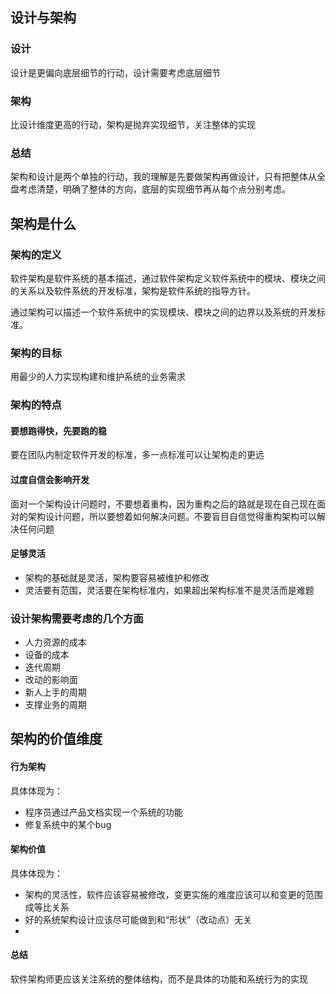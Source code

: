 

## 设计与架构

### 设计

设计是更偏向底层细节的行动，设计需要考虑底层细节

### 架构

比设计维度更高的行动，架构是抛弃实现细节，关注整体的实现


### 总结

架构和设计是两个单独的行动，我的理解是先要做架构再做设计，只有把整体从全盘考虑清楚，明确了整体的方向，底层的实现细节再从每个点分别考虑。


## 架构是什么

### 架构的定义
软件架构是软件系统的基本描述，通过软件架构定义软件系统中的模块、模块之间的关系以及软件系统的开发标准，架构是软件系统的指导方针。


通过架构可以描述一个软件系统中的实现模块、模块之间的边界以及系统的开发标准。


### 架构的目标
用最少的人力实现构建和维护系统的业务需求


### 架构的特点
#### 要想跑得快，先要跑的稳
要在团队内制定软件开发的标准，多一点标准可以让架构走的更远

#### 过度自信会影响开发
面对一个架构设计问题时，不要想着重构，因为重构之后的路就是现在自己现在面对的架构设计问题，所以要想着如何解决问题。不要盲目自信觉得重构架构可以解决任何问题

#### 足够灵活
- 架构的基础就是灵活，架构要容易被维护和修改
- 灵活要有范围，灵活要在架构标准内，如果超出架构标准不是灵活而是难题


### 设计架构需要考虑的几个方面
- 人力资源的成本
- 设备的成本
- 迭代周期
- 改动的影响面
- 新人上手的周期
- 支撑业务的周期



## 架构的价值维度

#### 行为架构
具体体现为：
- 程序员通过产品文档实现一个系统的功能
- 修复系统中的某个bug



#### 架构价值
具体体现为：
- 架构的灵活性，软件应该容易被修改，变更实施的难度应该可以和变更的范围成等比关系
- 好的系统架构设计应该尽可能做到和“形状”（改动点）无关
- 

#### 总结
软件架构师更应该关注系统的整体结构，而不是具体的功能和系统行为的实现
